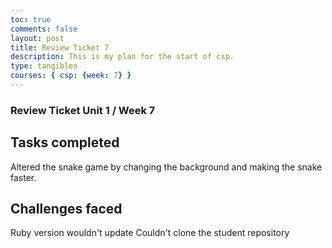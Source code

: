 ```yaml
---
toc: true
comments: false
layout: post
title: Review Ticket 7
description: This is my plan for the start of csp.
type: tangibles
courses: { csp: {week: 7} }
---
```



### Review Ticket Unit 1 / Week 7
## Tasks completed
Altered the snake game by changing the background and making the snake faster. 

## Challenges faced
Ruby version wouldn't update
Couldn't clone the student repository